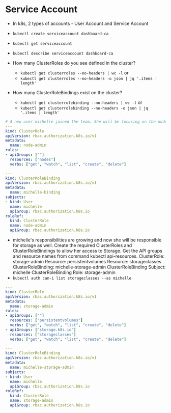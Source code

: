 # Service Account

- In k8s, 2 types of accounts - User Account and Service Account
- `kubectl create serviceaccount dashboard-ca`
- `kubectl get serviceaccount`
- `kubectl describe serviceaccount dashboard-ca`

- How many ClusterRoles do you see defined in the cluster?
  - `kubectl get clusterroles --no-headers | wc -l` or
  - `kubectl get clusterroles --no-headers -o json | jq '.items | length'`
- How many ClusterRoleBindings exist on the cluster?
  - `kubectl get clusterrolebinding --no-headers | wc -l` or
  - `kubectl get clusterrolebinding --no-headers -o json | jq '.items | length'`

```yaml
# A new user michelle joined the team. She will be focusing on the nodes in the cluster. Create the required ClusterRoles and ClusterRoleBindings so she gets access to the nodes.
---
kind: ClusterRole
apiVersion: rbac.authorization.k8s.io/v1
metadata:
  name: node-admin
rules:
- apiGroups: [""]
  resources: ["nodes"]
  verbs: ["get", "watch", "list", "create", "delete"]

---
kind: ClusterRoleBinding
apiVersion: rbac.authorization.k8s.io/v1
metadata:
  name: michelle-binding
subjects:
- kind: User
  name: michelle
  apiGroup: rbac.authorization.k8s.io
roleRef:
  kind: ClusterRole
  name: node-admin
  apiGroup: rbac.authorization.k8s.io
```

- michelle's responsibilities are growing and now she will be responsible for storage as well. Create the required ClusterRoles and ClusterRoleBindings to allow her access to Storage. Get the API groups and resource names from command kubectl api-resources.
ClusterRole: storage-admin
Resource: persistentvolumes
Resource: storageclasses
ClusterRoleBinding: michelle-storage-admin
ClusterRoleBinding Subject: michelle
ClusterRoleBinding Role: storage-admin
- `kubectl auth can-i list storageclasses --as michelle`

```yaml
---
kind: ClusterRole
apiVersion: rbac.authorization.k8s.io/v1
metadata:
  name: storage-admin
rules:
- apiGroups: [""]
  resources: ["persistentvolumes"]
  verbs: ["get", "watch", "list", "create", "delete"]
- apiGroups: ["storage.k8s.io"]
  resources: ["storageclasses"]
  verbs: ["get", "watch", "list", "create", "delete"]

---
kind: ClusterRoleBinding
apiVersion: rbac.authorization.k8s.io/v1
metadata:
  name: michelle-storage-admin
subjects:
- kind: User
  name: michelle
  apiGroup: rbac.authorization.k8s.io
roleRef:
  kind: ClusterRole
  name: storage-admin
  apiGroup: rbac.authorization.k8s.io
```
